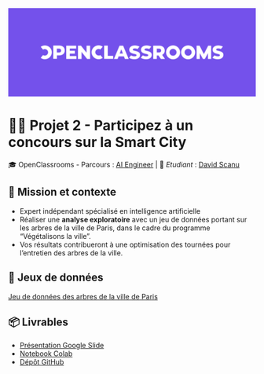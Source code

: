 <img src="images/logo-oc-github-banner.png" >

# 🌳🗼 Projet 2 - Participez à un concours sur la Smart City

🎓 OpenClassrooms - Parcours : [AI Engineer](https://openclassrooms.com/fr/paths/795-ai-engineer) | 👋 *Etudiant* : [David Scanu](https://www.linkedin.com/in/davidscanu14/)

## 📝 Mission et contexte

- Expert indépendant spécialisé en intelligence artificielle
- Réaliser une **analyse exploratoire** avec un jeu de données portant sur les arbres de la ville de Paris, dans le cadre du programme “Végétalisons la ville”.
- Vos résultats contribueront à une optimisation des tournées pour l’entretien des arbres de la ville.

## 💾 Jeux de données

[Jeu de données des arbres de la ville de Paris](https://opendata.paris.fr/explore/dataset/les-arbres/map/?dataChart=eyJxdWVyaWVzIjpbeyJjb25maWciOnsiZGF0YXNldCI6Imxlcy1hcmJyZXMiLCJvcHRpb25zIjp7fX0sImNoYXJ0cyI6W3siYWxpZ25Nb250aCI6dHJ1ZSwidHlwZSI6ImNvbHVtbiIsImZ1bmMiOiJBVkciLCJ5QXhpcyI6ImlkYmFzZSIsInNjaWVudGlmaWNEaXNwbGF5Ijp0cnVlLCJjb2xvciI6IiMwMDMzNjYifV0sInhBeGlzIjoidHlwZWVtcGxhY2VtZW50IiwibWF4cG9pbnRzIjo1MCwic29ydCI6IiJ9XSwidGltZXNjYWxlIjoiIiwiZGlzcGxheUxlZ2VuZCI6dHJ1ZSwiYWxpZ25Nb250aCI6dHJ1ZX0%3D&disjunctive.typeemplacement&disjunctive.arrondissement&disjunctive.libellefrancais&disjunctive.genre&disjunctive.espece&disjunctive.varieteoucultivar&disjunctive.stadedeveloppement&disjunctive.remarquable&location=13,48.83936,2.2455&basemap=jawg.streets)

## 📦 Livrables 

- [Présentation Google Slide](https://docs.google.com/presentation/d/1TzNcTbaOVCX6HhP3kOHH32u8N_h_OE4TKmEYd-nQ1Dk/edit?usp=sharing)
- [Notebook Colab](https://colab.research.google.com/drive/1tmBcztJbx7387scT6f4ylLVcVgoWL1mJ?usp=sharing)
- [Dépôt GitHub](https://github.com/DavidScanu/oc-ai-engineer-p02-participez-a-un-concours-sur-la-smart-city)
